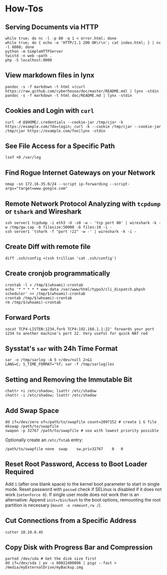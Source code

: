 # How-Tos
## Serving Documents via HTTP
    while true; do nc -l -p 80 -q 1 < error.html; done
    while true; do { echo -e 'HTTP/1.1 200 OK\r\n'; cat index.html; } | nc -l 8080; done
    python -m SimpleHTTPServer
    twistd -n web –path .
    php -S localhost:8000

## View markdown files in lynx
    pandoc -s -f markdown -t html =(curl https://raw.github.com/cyberhouse/doc/master/README.md) | lynx -stdin
    pandoc -s -f markdown -t html doc/README.md | lynx -stdin

## Cookies and Login with ``curl``
    curl -d @$HOME/.credentials --cookie-jar /tmp/cjar -k https://example.com/?do=login; curl -k --cookie /tmp/cjar --cookie-jar /tmp/cjar https://example.com/foo|lynx -stdin

## See File Access for a Specific Path
    lsof +D /var/log

## Find Rogue Internet Gateways on your Network
    nmap -sn 172.16.35.0/24 --script ip-forwarding --script-args="target=www.google.com"

## Remote Network Protocol Analyzing with `tcpdump` or `tshark` and Wireshark
    ssh server1 tcpdump -i eth3 -U -s0 -w - 'tcp port 80' | wireshark -k -w /tmp/gw.cap -b filesize:50000 -b files:10 -i -
    ssh server1 'tshark -f "port !22" -w -' | wireshark -k -i -

## Create Diff with remote file
    diff .ssh/config <(ssh trillian 'cat .ssh/config')

## Create cronjob programmatically
    crontab -l > /tmp/$(whoami)-crontab
    echo '* * * * * www-data /var/www/html/typo3/cli_dispatch.phpsh scheduler' >> /tmp/$(whoami)-crontab
    crontab /tmp/$(whoami)-crontab
    rm /tmp/$(whoami)-crontab

## Forward Ports
	socat TCP4-LISTEN:1234,fork TCP4:192.168.1.1:22' forwards your port   1234 to another machine's port 22. Very useful for quick NAT red

## Sysstat's ``sar`` with 24h Time Format
	sar -o /tmp/sarlog -A 5 >/dev/null 2>&1
	LANG=C; S_TIME_FORMAT="%T; sar -f /tmp/sarlog|les

## Setting and Removing the Immutable Bit
	chattr +i /etc/shadow; lsattr /etc/shadow
	chattr -i /etc/shadow; lsattr /etc/shadow
	

## Add Swap Space
	
	dd if=/dev/zero of=/path/to/swapfile count=2097152 # create 1 G file
	mkswap /path/to/swapfile
	swapon -p 32767 /path/to/swapfile # use with lowest priority possible

Optionally create an ``/etc/fstab`` entry:

	/path/to/swapfile none	swap	sw,pri=32767	0	0

## Reset Root Password, Access to Boot Loader Required
Add ``1`` (after one blank space) to the kernel boot parameter to start in single mode. Reset password with ``passwd`` check if SELinux is disabled if it does not work (``setenforce 0``). If single user mode does not work ther is an alternative: Append ``init=/bin/bash`` to the boot options, remounting the root partition is necessary (``mount -o remount,rw /``).

## Cut Connections from a Specific Address

    cutter 10.10.0.45

## Copy Disk with Progress Bar and Compression
    parted /dev/sda # Get the disk size first
    dd if=/dev/sda | pv -s 60022480896 | pigz --fast > /media/myExternalDrive/myBackup.img

<!---
 vim: expandtab tabstop=4 shiftwidth=4
-->
